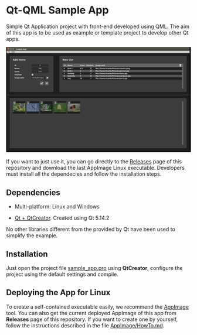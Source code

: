 # Qt-QML Sample App

Simple Qt Application project with front-end developed using QML. The aim of this app is to be used as example or template project to develop other Qt apps.

<p align="center">
    <img src="readme_sample.png" width="900">
</p>

If you want to just use it, you can go directly to the [Releases](https://github.com/robotics-upo/haru-routines-creator/releases/latest) page of this repository and download the last AppImage Linux executable. Developers must install all the dependecies and follow the installation steps.

## Dependencies

* Multi-platform: Linux and Windows

* [Qt + QtCreator](https://www.qt.io/download). Created using Qt 5.14.2

No other libraries different from the provided by Qt have been used to simplify the example.

## Installation

Just open the project file [sample_app.pro](haru_routines_creator.pro) using **QtCreator**, configure the project using the default settings and compile.


## Deploying the App for Linux

To create a self-contained executable easily, we recommend the [AppImage](https://github.com/probonopd/linuxdeployqt) tool. You can also get the current deployed AppImage of this app from **Releases** page of this repository. If you want to create one by yourself, follow the instructions described in the file [AppImage/HowTo.md](AppImage/HowTo.md).
